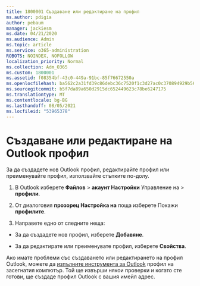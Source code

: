 ```yaml
---
title: 1800001 Създаване или редактиране на профил
ms.author: pdigia
author: pebaum
manager: jackiesm
ms.date: 04/21/2020
ms.audience: Admin
ms.topic: article
ms.service: o365-administration
ROBOTS: NOINDEX, NOFOLLOW
localization_priority: Normal
ms.collection: Adm_O365
ms.custom: 1800001
ms.assetid: f08354bf-43c0-449a-91bc-85f76672550a
ms.openlocfilehash: ba562c2a31fd39c86debc36c7520f1c3d27ac0c370894929b566147d965f3ad7
ms.sourcegitcommit: b5f7da89a650d2915dc652449623c78be6247175
ms.translationtype: MT
ms.contentlocale: bg-BG
ms.lasthandoff: 08/05/2021
ms.locfileid: "53965378"
---
```

# <a name="create-or-edit-an-outlook-profile"></a>Създаване или редактиране на Outlook профил

За да създадете нов Outlook профил, редактирайте профил или преименувайте профил, използвайте стъпките по-долу.
  
1. В Outlook изберете **Файлов** \> **акаунт Настройки** Управление на \> **профили**.
    
2. От диалоговия **прозорец Настройка на** поща изберете Покажи **профилите**.
    
3. Направете едно от следните неща:
    
  - За да създадете нов профил, изберете **Добавяне**.
    
  - За да редактирате или преименувате профил, изберете **Свойства**.
    
Ако имате проблеми със създаването или редактирането на профил Outlook, можете да [изпълните инструмента за Outlook](https://aka.ms/SaRA-OutlookSetupProfile) профил на засегнатия компютър. Той ще извърши някои проверки и когато сте готови, ще създаде профил Outlook с вашия имейл адрес. 
  

